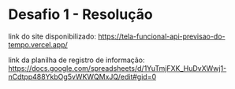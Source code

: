 <h1> Desafio 1 - Resolução </h1>


link do site disponibilizado: https://tela-funcional-api-previsao-do-tempo.vercel.app/

link da planilha de registro de informação: https://docs.google.com/spreadsheets/d/1YuTmjFXK_HuDvXWwj1-nCdtpp488YkbOg5vWKWQMxJQ/edit#gid=0
